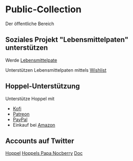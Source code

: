 # Public-Collection

Der öffentliche Bereich


## Soziales Projekt "Lebensmittelpaten" unterstützen

Werde [Lebensmittelpate](https://www.gruenlandstaudenhof.de/cms2/gruenlandstaudenhof/lebensmittelpaten/)

Unterstützen Lebensmittelpaten mittels [Wishlist](https://www.amazon.de/hz/wishlist/ls/12YRIGCAPFNB7) 


## Hoppel-Unterstützung

Unterstütze Hoppel mit 

 - [Kofi](http://ko-fi.com/thedoctor731)
 - [Patreon](https://www.patreon.com/TheDoctor_HP)
 - [PayPal](https://www.paypal.com/donate?hosted_button_id=XCSL2HXTDEXEW)
 - Einkauf bei [Amazon](https://amzn.to/2WC0Iug)


## Accounts auf Twitter
[Hoppel](https://twitter.com/MHoppelpoppel)
[Hoppels Papa Nocberry](https://twitter.com/NBerryInk)
[Doc](https://twitter.com/TheDoctor_781)
